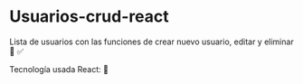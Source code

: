 # Usuarios-crud-react
Lista de usuarios con las funciones de crear nuevo usuario, editar y eliminar :pushpin: :white_check_mark:

Tecnología usada React: :hammer:
